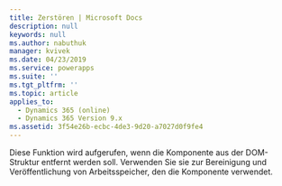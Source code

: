 ```yaml
---
title: Zerstören | Microsoft Docs
description: null
keywords: null
ms.author: nabuthuk
manager: kvivek
ms.date: 04/23/2019
ms.service: powerapps
ms.suite: ''
ms.tgt_pltfrm: ''
ms.topic: article
applies_to:
  - Dynamics 365 (online)
  - Dynamics 365 Version 9.x
ms.assetid: 3f54e26b-ecbc-4de3-9d20-a7027d0f9fe4
---
```


Diese Funktion wird aufgerufen, wenn die Komponente aus der DOM-Struktur entfernt werden soll. Verwenden Sie sie zur Bereinigung und Veröffentlichung von Arbeitsspeicher, den die Komponente verwendet.
